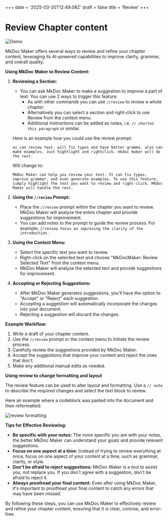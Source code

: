 +++
date = '2025-03-20T12:49:08Z'
draft = false
title = 'Review'
+++

# Review Chapter content

![Demo](/img/features/reviewmess.gif)


MkDoc Maker offers several ways to review and refine your chapter content, leveraging its AI-powered capabilities to improve clarity, grammar, and overall quality.

**Using MkDoc Maker to Review Content:**

1.  **Reviewing a Section:**

    *   You can ask MkDoc Maker to make a suggestion to improve a part of text. You can use 2 ways to trigger this feature:
        *   As with other commands you can use `//review` to review a whole chapter.
        *   Alternatively you can select a section and right-click to use Review from the context menu.
        *   Additional instructions can be added as notes, i.e. `// shorten this paragraph` or similar.

    Here is an example how you could use the review prompt:

    ```
    ai can review text. will fix typos and have better gramma. also can make examples. Just hightlight and rightclick. mkdoc maker will do the rest.
    ```

    Will change to:

    ```
    MkDoc Maker can help you review your text. It can fix typos, improve grammar, and even generate examples. To use this feature, simply highlight the text you want to review and right-click. MkDoc Maker will handle the rest.
    ```

2.  **Using the `//review` Prompt:**

    *   Place the `//review` prompt within the chapter you want to review. MkDoc Maker will analyze the entire chapter and provide suggestions for improvement.
    *   You can add notes to the prompt to guide the review process. For example, `//review Focus on improving the clarity of the introduction.`

3.  **Using the Context Menu:**

    *   Select the specific text you want to review.
    *   Right-click on the selected text and choose "MkDocMaker: Review Selected Text" from the context menu.
    *   MkDoc Maker will analyze the selected text and provide suggestions for improvement.

4.  **Accepting or Rejecting Suggestions:**

    *   After MkDoc Maker generates suggestions, you'll have the option to "Accept" or "Reject" each suggestion.
    *   Accepting a suggestion will automatically incorporate the changes into your document.
    *   Rejecting a suggestion will discard the changes.

**Example Workflow:**

1.  Write a draft of your chapter content.
2.  Use the `//review` prompt or the context menu to initiate the review process.
3.  Carefully review the suggestions provided by MkDoc Maker.
4.  Accept the suggestions that improve your content and reject the ones that don't.
5.  Make any additional manual edits as needed.

**Using review to change formatting and layout**

The review feature can be used to alter layout and formatting. Use a `// note` to describe the required changes and select the text block to review.

Here an example where a codeblock was pasted into the document and then reformatted:

![review formatting](/img/features/reviewreformat.gif)


**Tips for Effective Reviewing:**

*   **Be specific with your notes:** The more specific you are with your notes, the better MkDoc Maker can understand your goals and provide relevant suggestions.
*   **Focus on one aspect at a time:** Instead of trying to review everything at once, focus on one aspect of your content at a time, such as grammar, clarity, or style.
*   **Don't be afraid to reject suggestions:** MkDoc Maker is a tool to assist you, not replace you. If you don't agree with a suggestion, don't be afraid to reject it.
*   **Always proofread your final content:** Even after using MkDoc Maker, it's important to proofread your final content to catch any errors that may have been missed.

By following these steps, you can use MkDoc Maker to effectively review and refine your chapter content, ensuring that it is clear, concise, and error-free.


